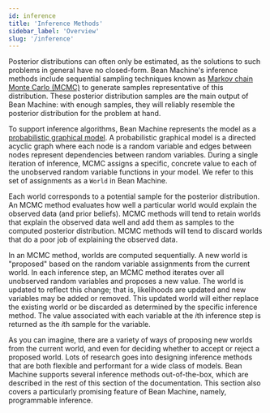 ```yaml
---
id: inference
title: 'Inference Methods'
sidebar_label: 'Overview'
slug: '/inference'
---
```

<!-- @import "../../header.md" -->

Posterior distributions can often only be estimated, as the solutions to such problems in general have no closed-form. Bean Machine's inference methods include sequential sampling techniques known as [Markov chain Monte Carlo (MCMC)](https://towardsdatascience.com/a-zero-math-introduction-to-markov-chain-monte-carlo-methods-dcba889e0c50) to generate samples representative of this distribution. These posterior distribution samples are the main output of Bean Machine: with enough samples, they will reliably resemble the posterior distribution for the problem at hand.

To support inference algorithms, Bean Machine represents the model as a [probabilistic graphical model](https://en.wikipedia.org/wiki/Graphical_model). A probabilistic graphical model is a directed acyclic graph where each node is a random variable and edges between nodes represent dependencies between random variables. During a single iteration of inference, MCMC assigns a specific, concrete value to each of the unobserved random variable functions in your model. We refer to this set of assignments as a `World` in Bean Machine.

Each world corresponds to a potential sample for the posterior distribution. An MCMC method evaluates how well a particular world would explain the observed data (and prior beliefs). MCMC methods will tend to retain worlds that explain the observed data well and add them as samples to the computed posterior distribution. MCMC methods will tend to discard worlds that do a poor job of explaining the observed data.

In an MCMC method, worlds are computed sequentially. A new world is "proposed" based on the random variable assignments from the current world. In each inference step, an MCMC method iterates over all unobserved random variables and proposes a new value. The world is updated to reflect this change; that is, likelihoods are updated and new variables may be added or removed. This updated world will either replace the existing world or be discarded as determined by the specific inference method. The value associated with each variable at the $i$th inference step is returned as the $i$th sample for the variable.

As you can imagine, there are a variety of ways of proposing new worlds from the current world, and even for deciding whether to accept or reject a proposed world. Lots of research goes into designing inference methods that are both flexible and performant for a wide class of models. Bean Machine supports several inference methods out-of-the-box, which are described in the rest of this section of the documentation. This section also covers a particularly promising feature of Bean Machine, namely, programmable inference.
